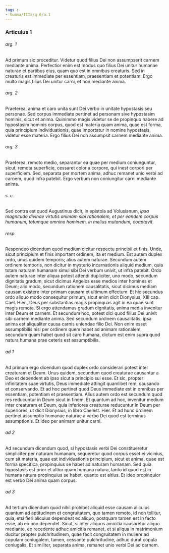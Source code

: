 ```yaml
---
tags : 
- Summa/IIIa/q.6/a.1
---
```


### Articulus 1

###### arg. 1
Ad primum sic proceditur. Videtur quod filius Dei non assumpserit carnem mediante anima. Perfectior enim est modus quo filius Dei unitur humanae naturae et partibus eius, quam quo est in omnibus creaturis. Sed in creaturis est immediate per essentiam, praesentiam et potentiam. Ergo multo magis filius Dei unitur carni, et non mediante anima.

###### arg. 2
Praeterea, anima et caro unita sunt Dei verbo in unitate hypostasis seu personae. Sed corpus immediate pertinet ad personam sive hypostasim hominis, sicut et anima. Quinimmo magis videtur se de propinquo habere ad hypostasim hominis corpus, quod est materia quam anima, quae est forma, quia principium individuationis, quae importatur in nomine hypostasis, videtur esse materia. Ergo filius Dei non assumpsit carnem mediante anima.

###### arg. 3
Praeterea, remoto medio, separantur ea quae per medium coniunguntur, sicut, remota superficie, cessaret color a corpore, qui inest corpori per superficiem. Sed, separata per mortem anima, adhuc remanet unio verbi ad carnem, quod infra patebit. Ergo verbum non coniungitur carni mediante anima.

###### s. c.
Sed contra est quod Augustinus dicit, in epistola ad Volusianum, *ipsa magnitudo divinae virtutis animam sibi rationalem, et per eandem corpus humanum, totumque omnino hominem, in melius mutandum, coaptavit*.

###### resp.
Respondeo dicendum quod medium dicitur respectu principii et finis. Unde, sicut principium et finis important ordinem, ita et medium. Est autem duplex ordo, unus quidem temporis; alius autem naturae. Secundum autem ordinem temporis, non dicitur in mysterio incarnationis aliquid medium, quia totam naturam humanam simul sibi Dei verbum univit, ut infra patebit. Ordo autem naturae inter aliqua potest attendi dupliciter, uno modo, secundum dignitatis gradum, sicut dicimus Angelos esse medios inter homines et Deum; alio modo, secundum rationem causalitatis, sicut dicimus mediam causam existere inter primam causam et ultimum effectum. Et hic secundus ordo aliquo modo consequitur primum, sicut enim dicit Dionysius, XIII cap. Cael. Hier., Deus per substantias magis propinquas agit in ea quae sunt magis remota. Si ergo attendamus gradum dignitatis, anima media invenitur inter Deum et carnem. Et secundum hoc, potest dici quod filius Dei univit sibi carnem mediante anima. Sed secundum ordinem causalitatis, ipsa anima est aliqualiter causa carnis uniendae filio Dei. Non enim esset assumptibilis nisi per ordinem quem habet ad animam rationalem, secundum quam habet quod sit caro humana, dictum est enim supra quod natura humana prae ceteris est assumptibilis.

###### ad 1
Ad primum ergo dicendum quod duplex ordo considerari potest inter creaturam et Deum. Unus quidem, secundum quod creaturae causantur a Deo et dependent ab ipso sicut a principio sui esse. Et sic, propter infinitatem suae virtutis, Deus immediate attingit quamlibet rem, causando et conservando. Et ad hoc pertinet quod Deus immediate est in omnibus per essentiam, potentiam et praesentiam. Alius autem ordo est secundum quod res reducuntur in Deum sicut in finem. Et quantum ad hoc, invenitur medium inter creaturam et Deum, quia inferiores creaturae reducuntur in Deum per superiores, ut dicit Dionysius, in libro Caelest. Hier. Et ad hunc ordinem pertinet assumptio humanae naturae a verbo Dei quod est terminus assumptionis. Et ideo per animam unitur carni.

###### ad 2
Ad secundum dicendum quod, si hypostasis verbi Dei constitueretur simpliciter per naturam humanam, sequeretur quod corpus esset ei vicinius, cum sit materia, quae est individuationis principium, sicut et anima, quae est forma specifica, propinquius se habet ad naturam humanam. Sed quia hypostasis est prior et altior quam humana natura, tanto id quod est in humana natura propinquius se habet, quanto est altius. Et ideo propinquior est verbo Dei anima quam corpus.

###### ad 3
Ad tertium dicendum quod nihil prohibet aliquid esse causam alicuius quantum ad aptitudinem et congruitatem, quo tamen remoto, id non tollitur, quia, etsi fieri alicuius dependeat ex aliquo, postquam tamen est in facto esse, ab eo non dependet. Sicut, si inter aliquos amicitia causaretur aliquo mediante, eo recedente adhuc amicitia remanet, et si aliqua in matrimonium ducitur propter pulchritudinem, quae facit congruitatem in muliere ad copulam coniugalem, tamen, cessante pulchritudine, adhuc durat copula coniugalis. Et similiter, separata anima, remanet unio verbi Dei ad carnem.

